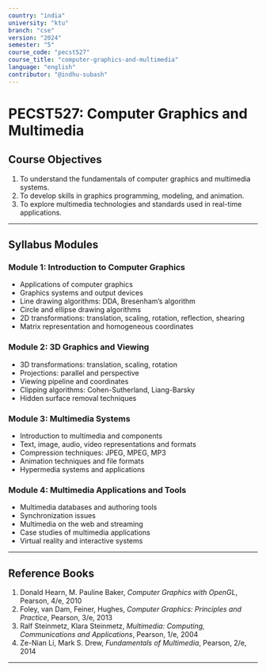 ```yaml
---
country: "india"
university: "ktu"
branch: "cse"
version: "2024"
semester: "5"
course_code: "pecst527"
course_title: "computer-graphics-and-multimedia"
language: "english"
contributor: "@indhu-subash"
---
```


# PECST527: Computer Graphics and Multimedia

## Course Objectives

1. To understand the fundamentals of computer graphics and multimedia systems.  
2. To develop skills in graphics programming, modeling, and animation.  
3. To explore multimedia technologies and standards used in real-time applications.  

---

## Syllabus Modules

### Module 1: Introduction to Computer Graphics
- Applications of computer graphics  
- Graphics systems and output devices  
- Line drawing algorithms: DDA, Bresenham’s algorithm  
- Circle and ellipse drawing algorithms  
- 2D transformations: translation, scaling, rotation, reflection, shearing  
- Matrix representation and homogeneous coordinates  

### Module 2: 3D Graphics and Viewing
- 3D transformations: translation, scaling, rotation  
- Projections: parallel and perspective  
- Viewing pipeline and coordinates  
- Clipping algorithms: Cohen-Sutherland, Liang-Barsky  
- Hidden surface removal techniques  

### Module 3: Multimedia Systems
- Introduction to multimedia and components  
- Text, image, audio, video representations and formats  
- Compression techniques: JPEG, MPEG, MP3  
- Animation techniques and file formats  
- Hypermedia systems and applications  

### Module 4: Multimedia Applications and Tools
- Multimedia databases and authoring tools  
- Synchronization issues  
- Multimedia on the web and streaming  
- Case studies of multimedia applications  
- Virtual reality and interactive systems  

---

## Reference Books

1. Donald Hearn, M. Pauline Baker, *Computer Graphics with OpenGL*, Pearson, 4/e, 2010  
2. Foley, van Dam, Feiner, Hughes, *Computer Graphics: Principles and Practice*, Pearson, 3/e, 2013  
3. Ralf Steinmetz, Klara Steinmetz, *Multimedia: Computing, Communications and Applications*, Pearson, 1/e, 2004  
4. Ze-Nian Li, Mark S. Drew, *Fundamentals of Multimedia*, Pearson, 2/e, 2014  

---
